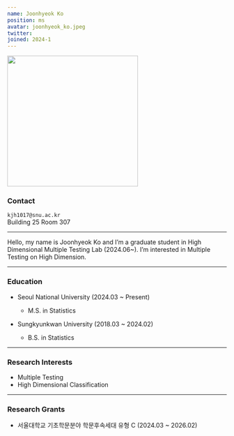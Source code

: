 ```yaml
---
name: Joonhyeok Ko
position: ms
avatar: joonhyeok_ko.jpeg
twitter:
joined: 2024-1
---
```


<img width="300" src="{{site.baseurl}}/images/people/{{page.avatar}}" data-action="zoom">

### Contact

<i class="fa fa-envelope-o"></i>  `kjh1017@snu.ac.kr`<br>
<i class="fa fa-building"></i> Building 25 Room 307 <br> 

<hr>

Hello, my name is Joonhyeok Ko and I’m a graduate student in High Dimensional Multiple Testing Lab (2024.06~). I’m interested in Multiple Testing on High Dimension.


<hr>

### Education

* Seoul National University (2024.03 ~ Present)
    - M.S. in Statistics
    
* Sungkyunkwan University (2018.03 ~ 2024.02)
    - B.S. in Statistics

<hr>

### Research Interests

* Multiple Testing
* High Dimensional Classification


<hr>

### Research Grants
- 서울대학교 기초학문분야 학문후속세대 유형 C (2024.03 ~ 2026.02)
